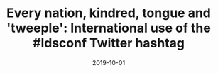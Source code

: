 ---
types: ["publication"]
date: 2019-10-01
layout: publication
publication_types: "conference presentation"
title: "Every nation, kindred, tongue and 'tweeple': International use of the #ldsconf Twitter hashtag"
co-authors: ["Matt Koehler","Bret Staudt Willet"]
outlets: ["Global Mormon Studies"]
projects: ["ldsconf Twitter hashtag"]
topics: ["social media","Twitter","Mormonism","Mormonism and the internet"]
methods: ["digital methods","Twitter API","qualitative coding","geolocation"]
link: ""
link_type: "" 
summary: ""
citation: '<strong>Greenhalgh</strong>, S. P., Staudt Willet, K. B., & Koehler, M. J. (2019, October). <em>Twitter hashtags and religious learning: Mormon identity and participatory practice in #ldsconf</em>. Paper presented at the meeting of the Association for Educational Communications and Technology International Convention.'
---